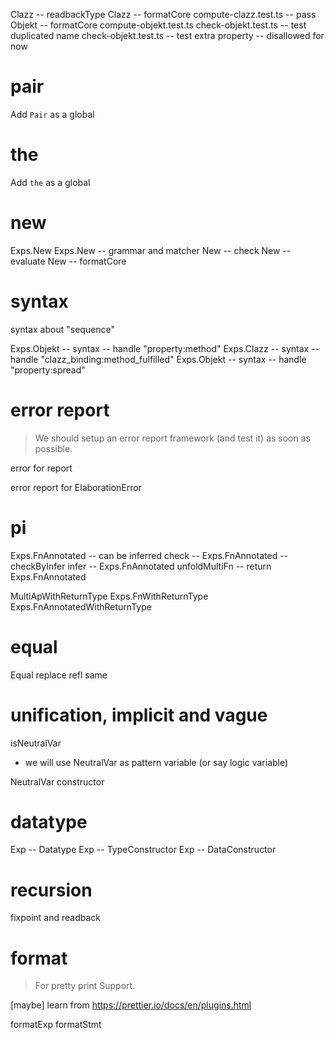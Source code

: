 Clazz -- readbackType
Clazz -- formatCore
compute-clazz.test.ts -- pass
Objekt -- formatCore
compute-objekt.test.ts
check-objekt.test.ts -- test duplicated name
check-objekt.test.ts -- test extra property -- disallowed for now

# pair

Add `Pair` as a global

# the

Add `the` as a global

# new

Exps.New
Exps.New -- grammar and matcher
New -- check
New -- evaluate
New -- formatCore

# syntax

syntax about "sequence"

Exps.Objekt -- syntax -- handle "property:method"
Exps.Clazz -- syntax -- handle "clazz_binding:method_fulfilled"
Exps.Objekt -- syntax -- handle "property:spread"

# error report

> We should setup an error report framework (and test it) as soon as possible.

error for report

error report for ElaborationError

# pi

Exps.FnAnnotated -- can be inferred
check -- Exps.FnAnnotated -- checkByInfer
infer -- Exps.FnAnnotated
unfoldMultiFn -- return Exps.FnAnnotated

MultiApWithReturnType
Exps.FnWithReturnType
Exps.FnAnnotatedWithReturnType

# equal

Equal
replace
refl
same

# unification, implicit and vague

isNeutralVar

- we will use NeutralVar as pattern variable (or say logic variable)

NeutralVar constructor

# datatype

Exp -- Datatype
Exp -- TypeConstructor
Exp -- DataConstructor

# recursion

fixpoint and readback

# format

> For pretty print Support.

[maybe] learn from https://prettier.io/docs/en/plugins.html

formatExp
formatStmt
